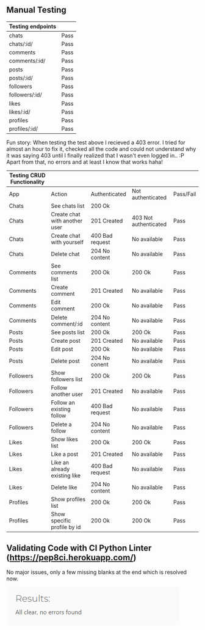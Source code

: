 ## Manual Testing

| Testing endpoints |      |
| ----------------- | ---- |
| chats             | Pass |
| chats/:id/        | Pass |
| comments          | Pass |
| comments/:id/     | Pass |
| posts             | Pass |
| posts/:id/        | Pass |
| followers         | Pass |
| followers/:id/    | Pass |
| likes             | Pass |
| likes/:id/        | Pass |
| profiles          | Pass |
| profiles/:id/     | Pass |

Fun story: When testing the test above I recieved a 403 error. I tried for almost an hour to fix it, checked all the code and could not understand why it was saying 403 until I finally realized that I wasn't even logged in.. :P Apart from that, no errors and at least I know that works haha!

| Testing CRUD Functionality |                               |                 |                       |           |
| -------------------------- | ----------------------------- | --------------- | --------------------- | --------- |
| App                        | Action                        | Authenticated   | Not authenticated     | Pass/Fail |
| Chats                      | See chats list                | 200 Ok          |                       |           |
| Chats                      | Create chat with another user | 201 Created     | 403 Not authenticated | Pass      |
| Chats                      | Create chat with yourself     | 400 Bad request | No available          | Pass      |
| Chats                      | Delete chat                   | 204 No content  | No available          | Pass      |
| Comments                   | See comments list             | 200 Ok          | 200 Ok                | Pass      |
| Comments                   | Create comment                | 201 Created     | No available          | Pass      |
| Comments                   | Edit comment                  | 200 Ok          | No available          | Pass      |
| Comments                   | Delete comment/:id            | 204 No content  | No available          | Pass      |
| Posts                      | See posts list                | 200 Ok          | 200 Ok                | Pass      |
| Posts                      | Create post                   | 201 Created     | No available          | Pass      |
| Posts                      | Edit post                     | 200 Ok          | No available          | Pass      |
| Posts                      | Delete post                   | 204 No conent   | No available          | Pass      |
| Followers                  | Show followers list           | 200 Ok          | 200 Ok                | Pass      |
| Followers                  | Follow another user           | 201 Created     | No available          | Pass      |
| Followers                  | Follow an existing follow     | 400 Bad request | No available          | Pass      |
| Followers                  | Delete a follow               | 204 No content  | No available          | Pass      |
| Likes                      | Show likes list               | 200 Ok          | 200 Ok                | Pass      |
| Likes                      | Like a post                   | 201 Created     | No available          | Pass      |
| Likes                      | Like an already existing like | 400 Bad request | No available          | Pass      |
| Likes                      | Delete like                   | 204 No content  | No available          | Pass      |
| Profiles                   | Show profiles list            | 200 Ok          | 200 Ok                | Pass      |
| Profiles                   | Show specific profile by id   | 200 Ok          | 200 Ok                | Pass      |

## Validating Code with CI Python Linter (https://pep8ci.herokuapp.com/)

No major issues, only a few missing blanks at the end which is resolved now. 

![CI Linter](assets_md/ci_linter_m.png)
